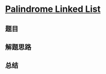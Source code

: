 # [Palindrome Linked List](https://leetcode.com/problems/palindrome-linked-list/)
## 题目


## 解题思路


## 总结


